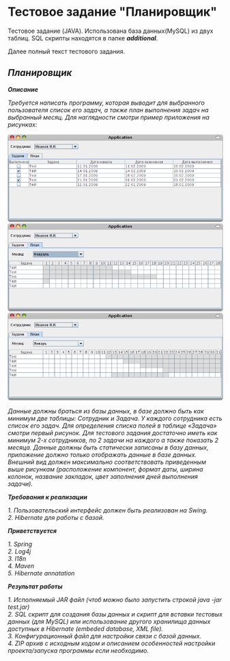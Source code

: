 Тестовое задание "Планировщик"
==============================

Тестовое задание (JAVA). Использована база данных(MySQL) из двух таблиц. SQL скрипты находятся в папке ***additional***.

Далее полный текст тестового задания.


*Планировщик*
-------------

***Описание***

*Требуется написать программу, которая выводит для выбранного пользователя список его задач, а также план выполнения задач на выбранный месяц. Для наглядности смотри пример приложения на рисунках:*

![First screenshot](//github.com/sergeykm/SimpleScheduler/blob/master/additional/img/img1.png)  
![Second screenshot](//github.com/sergeykm/SimpleScheduler/blob/master/additional/img/img2.png)  
![Third screenshot](//github.com/sergeykm/SimpleScheduler/blob/master/additional/img/img3.png)  

*Данные должны браться из базы данных, в базе должно быть как минимум две таблицы: Сотрудник и Задача. У каждого сотрудника есть список его задач. Для определения списка полей в таблице «Задача» смотри первый рисунок. Для тестового задания  достаточно иметь как минимум 2-х сотрудников, по 2 задачи на каждого а также показать 2 месяца. Данные должны быть статически записаны в базу данных, приложение должно только отображать данные в базе данных.*
*Внешний вид должен максимально соответствовать приведенным выше рисункам (расположение компонент, формат даты, ширина колонок, название закладок, цвет заполнения дней выполнения задачи).*

***Требования к реализации***

*1. Пользовательский интерфейс должен быть реализован  на Swing.*  
*2. Hibernate для работы с базой.*  

***Приветствуется***

*1. Spring*  
*2. Log4j*  
*3. I18n*  
*4. Maven*  
*5. Hibernate annatation*  

***Результат работы***

*1. Исполняемый JAR файл (чтоб можно было запустить строкой java -jar test.jar)*  
*2. SQL скрипт для создания базы данных и скрипт для вставки тестовых данных (для MySQL) или использование другого хранилища данных доступных в Hibernate (embeded database, XML file).*  
*3. Конфигурационный файл для настройки связи с базой данных.*  
*4. ZIP архив с исходным кодом и описанием особенностей настройки проекта/запуска программы если необходимо.*  
